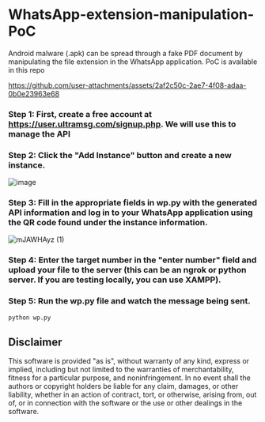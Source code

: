 # WhatsApp-extension-manipulation-PoC
Android malware (.apk) can be spread through a fake PDF document by manipulating the file extension in the WhatsApp application. PoC is available in this repo


https://github.com/user-attachments/assets/2af2c50c-2ae7-4f08-adaa-0b0e23963e68



### Step 1: First, create a free account at https://user.ultramsg.com/signup.php. We will use this to manage the API

### Step 2: Click the "Add Instance" button and create a new instance. <br>
![image](https://github.com/user-attachments/assets/56b60b25-e1ec-4913-9b6d-fdaa325b7762) <br>


### Step 3: Fill in the appropriate fields in wp.py with the generated API information and log in to your WhatsApp application using the QR code found under the instance information. <br>
![mJAWHAyz (1)](https://github.com/user-attachments/assets/64609edd-33d6-43a9-9d60-edb04fb96637) <br>

### Step 4: Enter the target number in the "enter number" field and upload your file to the server (this can be an ngrok or python server. If you are testing locally, you can use XAMPP).


### Step 5: Run the wp.py file and watch the message being sent.
```sh
python wp.py
```

## Disclaimer

This software is provided "as is", without warranty of any kind, express or implied, including but not limited to the warranties of merchantability, fitness for a particular purpose, and noninfringement. In no event shall the authors or copyright holders be liable for any claim, damages, or other liability, whether in an action of contract, tort, or otherwise, arising from, out of, or in connection with the software or the use or other dealings in the software.
